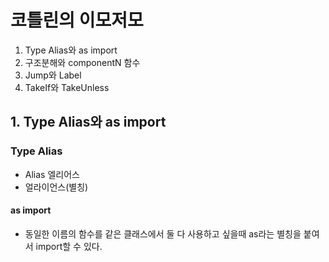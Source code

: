 # 코틀린의 이모저모
1. Type Alias와 as import
2. 구조분해와 componentN 함수
3. Jump와 Label
4. TakeIf와 TakeUnless

## 1. Type Alias와 as import
### Type Alias
- Alias 엘리어스
- 얼라이언스(별칭)

#### as import
- 동일한 이름의 함수를 같은 클래스에서 둘 다 사용하고 싶을때 as라는 별칭을 붙여서 import할 수 있다.
